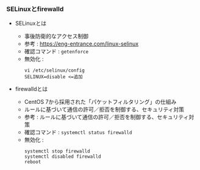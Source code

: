 ### SELinuxとfirewalld

- SELinuxとは
  - 事後防衛的なアクセス制御
  - 参考 : https://eng-entrance.com/linux-selinux
  - 確認コマンド : `getenforce`
  - 無効化 : 
    ``` 
    vi /etc/selinux/config 
    SELINUX=disable <=追加
    ```
    
- firewalldとは
  - CentOS 7から採用された「パケットフィルタリング」の仕組み
  - ルールに基づいて通信の許可／拒否を制御する、セキュリティ対策
  - 参考 : ルールに基づいて通信の許可／拒否を制御する、セキュリティ対策 
  - 確認コマンド : `systemctl status firewalld`
  - 無効化 : 
    ```
    systemctl stop firewalld
    systemctl disabled firewalld
    reboot
    ```
